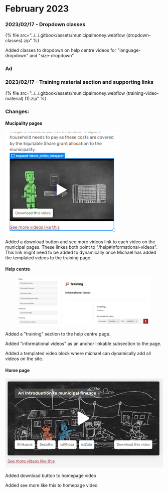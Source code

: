# February 2023

### 2023/02/17 - Dropdown classes

{% file src="../../.gitbook/assets/municipalmoney.webflow (dropdown-classes).zip" %}

Added classes to dropdown on help centre videos for "language-dropdown" and "size-dropdown"

### Ad

### 2023/02/17 - Training material section and supporting links

{% file src="../../.gitbook/assets/municipalmoney.webflow (training-video-material) (1).zip" %}

### **Changes:**

#### Mucipality pages

****![](<../../.gitbook/assets/image (7).png>)****

Added a download button and see more videos link to each video on the municipal pages. These linkes both point to "/help#informational-videos". This link might need to be added to dynamically once Michael has added the templated videos to the training page.

#### Help centre

<figure><img src="../../.gitbook/assets/image (9).png" alt=""><figcaption></figcaption></figure>

Added a "training" section to the help centre page.&#x20;

Added "informational videos" as an anchor linkable subsection to the page.

Added a templated video block where michael can dynamically add all videos on the site.

#### Home page



&#x20;![](<../../.gitbook/assets/image (15).png>)

Added download button to homepage video

Added see more like this to homepage video





